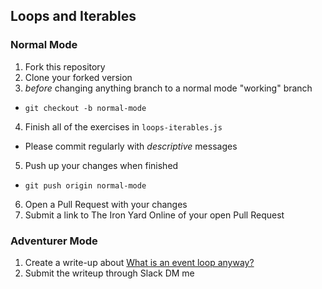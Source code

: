 ## Loops and Iterables


### Normal Mode
1. Fork this repository
2. Clone your forked version
3. *before* changing anything branch to a normal mode "working" branch
  - `git checkout -b normal-mode`
4. Finish all of the exercises in `loops-iterables.js`
  - Please commit regularly with _descriptive_ messages
5. Push up your changes when finished
  - `git push origin normal-mode`
6. Open a Pull Request with your changes
7. Submit a link to The Iron Yard Online of your open Pull Request

### Adventurer Mode
1. Create a write-up about [What is an event loop anyway?](https://www.youtube.com/watch?v=8aGhZQkoFbQ)
2. Submit the writeup through Slack DM me
